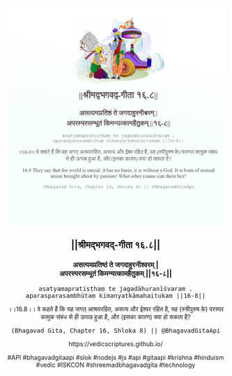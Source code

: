 <img src="../../asset/BG_16_8.png"/>
<center><h2>||श्रीमद्‍भगवद्‍-गीता १६.८||</h2>
<h3>असत्यमप्रतिष्ठं ते जगदाहुरनीश्वरम् |<br/>अपरस्परसम्भूतं किमन्यत्कामहैतुकम् ||१६-८||</h3>
<pre>asatyamapratiṣṭhaṃ te jagadāhuranīśvaram .<br/>aparasparasambhūtaṃ kimanyatkāmahaitukam ||16-8||</pre>
<p>।।16.8।। वे कहते हैं कि यह जगत् आश्रयरहित, असत्य और ईश्वर रहित है, यह (स्त्रीपुरुष के) परस्पर कामुक संबंध से ही उत्पन्न हुआ है, और (इसका कारण) क्या हो सकता है?</p>
<pre>(Bhagavad Gita, Chapter 16, Shloka 8) || @BhagavadGitaApi</pre><p>https://vedicscriptures.github.io/</p><p>#API #bhagavadgitaapi #slok #nodejs #js #api #gitaapi #krishna #hinduism #vedic #ISKCON #shreemadbhagavadgita #technology</p></center>